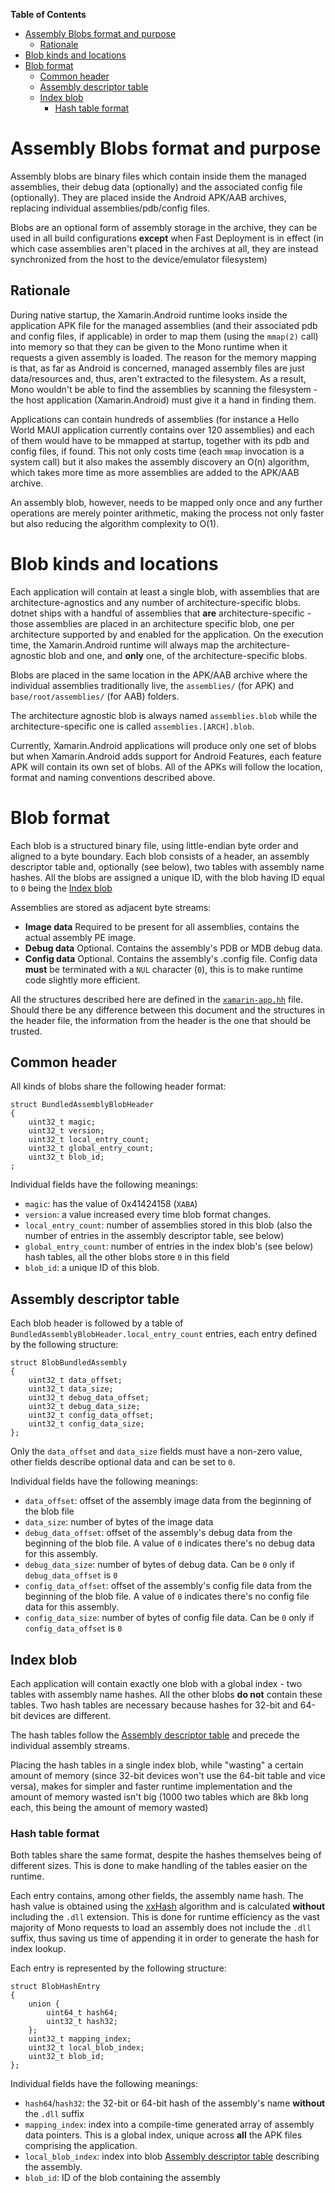 <!-- markdown-toc start - Don't edit this section. Run M-x markdown-toc-refresh-toc -->
**Table of Contents**

- [Assembly Blobs format and purpose](#assembly-blobs-format-and-purpose)
    - [Rationale](#rationale)
- [Blob kinds and locations](#blob-kinds-and-locations)
- [Blob format](#blob-format)
    - [Common header](#common-header)
    - [Assembly descriptor table](#assembly-descriptor-table)
    - [Index blob](#index-blob)
        - [Hash table format](#hash-table-format)

<!-- markdown-toc end -->

# Assembly Blobs format and purpose

Assembly blobs are binary files which contain inside them the managed
assemblies, their debug data (optionally) and the associated config
file (optionally).  They are placed inside the Android APK/AAB
archives, replacing individual assemblies/pdb/config files.

Blobs are an optional form of assembly storage in the archive, they
can be used in all build configurations **except** when Fast
Deployment is in effect (in which case assemblies aren't placed in the
archives at all, they are instead synchronized from the host to the
device/emulator filesystem)

## Rationale

During native startup, the Xamarin.Android runtime looks inside the
application APK file for the managed assemblies (and their associated
pdb and config files, if applicable) in order to map them (using the
`mmap(2)` call) into memory so that they can be given to the Mono
runtime when it requests a given assembly is loaded.  The reason for
the memory mapping is that, as far as Android is concerned, managed
assembly files are just data/resources and, thus, aren't extracted to
the filesystem.  As a result, Mono wouldn't be able to find the
assemblies by scanning the filesystem - the host application
(Xamarin.Android) must give it a hand in finding them.

Applications can contain hundreds of assemblies (for instance a Hello
World MAUI application currently contains over 120 assemblies) and
each of them would have to be mmapped at startup, together with its
pdb and config files, if found.  This not only costs time (each `mmap`
invocation is a system call) but it also makes the assembly discovery
an O(n) algorithm, which takes more time as more assemblies are added
to the APK/AAB archive.

An assembly blob, however, needs to be mapped only once and any
further operations are merely pointer arithmetic, making the process
not only faster but also reducing the algorithm complexity to O(1).

# Blob kinds and locations

Each application will contain at least a single blob, with assemblies
that are architecture-agnostics and any number of
architecture-specific blobs.  dotnet ships with a handful of
assemblies that **are** architecture-specific - those assemblies are
placed in an architecture specific blob, one per architecture
supported by and enabled for the application.  On the execution time,
the Xamarin.Android runtime will always map the architecture-agnostic
blob and one, and **only** one, of the architecture-specific blobs.

Blobs are placed in the same location in the APK/AAB archive where the
individual assemblies traditionally live, the `assemblies/` (for APK)
and `base/root/assemblies/` (for AAB) folders.

The architecture agnostic blob is always named `assemblies.blob` while
the architecture-specific one is called `assemblies.[ARCH].blob`.

Currently, Xamarin.Android applications will produce only one set of
blobs but when Xamarin.Android adds support for Android Features, each
feature APK will contain its own set of blobs.  All of the APKs will
follow the location, format and naming conventions described above.

# Blob format

Each blob is a structured binary file, using little-endian byte order
and aligned to a byte boundary.  Each blob consists of a header, an
assembly descriptor table and, optionally (see below), two tables with
assembly name hashes.  All the blobs are assigned a unique ID, with
the blob having ID equal to `0` being the [Index blob](#index-blob)

Assemblies are stored as adjacent byte streams:

 - **Image data**
   Required to be present for all assemblies, contains the actual
   assembly PE image.
 - **Debug data**
   Optional. Contains the assembly's PDB or MDB debug data.
 - **Config data**
   Optional. Contains the assembly's .config file. Config data
   **must** be terminated with a `NUL` character (`0`), this is to
   make runtime code slightly more efficient.

All the structures described here are defined in the
[`xamarin-app.hh`](../../src/monodroid/jni/xamarin-app.hh) file.
Should there be any difference between this document and the
structures in the header file, the information from the header is the
one that should be trusted.

## Common header

All kinds of blobs share the following header format:

    struct BundledAssemblyBlobHeader
    {
        uint32_t magic;
        uint32_t version;
        uint32_t local_entry_count;
        uint32_t global_entry_count;
        uint32_t blob_id;
    ;

Individual fields have the following meanings:

 - `magic`: has the value of 0x41424158 (`XABA`)
 - `version`: a value increased every time blob format changes.
 - `local_entry_count`: number of assemblies stored in this blob (also
   the number of entries in the assembly descriptor table, see below)
 - `global_entry_count`: number of entries in the index blob's (see
   below) hash tables, all the other blobs store `0` in this field
 - `blob_id`: a unique ID of this blob.
 
## Assembly descriptor table

Each blob header is followed by a table of
`BundledAssemblyBlobHeader.local_entry_count` entries, each entry
defined by the following structure:

    struct BlobBundledAssembly
    {
        uint32_t data_offset;
        uint32_t data_size;
        uint32_t debug_data_offset;
        uint32_t debug_data_size;
        uint32_t config_data_offset;
        uint32_t config_data_size;
    };

Only the `data_offset` and `data_size` fields must have a non-zero
value, other fields describe optional data and can be set to `0`. 

Individual fields have the following meanings:

  - `data_offset`: offset of the assembly image data from the
    beginning of the blob file
  - `data_size`: number of bytes of the image data
  - `debug_data_offset`: offset of the assembly's debug data from the
    beginning of the blob file. A value of `0` indicates there's no
    debug data for this assembly.
  - `debug_data_size`: number of bytes of debug data. Can be `0` only
    if `debug_data_offset` is `0`
  - `config_data_offset`: offset of the assembly's config file data
    from the  beginning of the blob file. A value of `0` indicates
    there's no config file data for this assembly.
  - `config_data_size`: number of bytes of config file data. Can be
    `0` only if `config_data_offset` is `0`

## Index blob

Each application will contain exactly one blob with a global index -
two tables with assembly name hashes.  All the other blobs **do not**
contain these tables.  Two hash tables are necessary because hashes
for 32-bit and 64-bit devices are different.

The hash tables follow the [Assembly descriptor
table](#assembly-descriptor-table) and precede the individual assembly
streams.

Placing the hash tables in a single index blob, while "wasting" a
certain amount of memory (since 32-bit devices won't use the 64-bit
table and vice versa), makes for simpler and faster runtime
implementation and the amount of memory wasted isn't big (1000
two tables which are 8kb long each, this being the amount of memory
wasted)

### Hash table format

Both tables share the same format, despite the hashes themselves being
of different sizes.  This is done to make handling of the tables
easier on the runtime.

Each entry contains, among other fields, the assembly name hash.  The
hash value is obtained using the
[xxHash](https://cyan4973.github.io/xxHash/) algorithm and is
calculated **without** including the `.dll` extension.  This is done
for runtime efficiency as the vast majority of Mono requests to load
an assembly does not include the `.dll` suffix, thus saving us time of
appending it in order to generate the hash for index lookup.

Each entry is represented by the following structure:

    struct BlobHashEntry
    {
        union {
            uint64_t hash64;
            uint32_t hash32;
        };
        uint32_t mapping_index;
        uint32_t local_blob_index;
        uint32_t blob_id;
    };

Individual fields have the following meanings:

 - `hash64`/`hash32`: the 32-bit or 64-bit hash of the assembly's name
   **without** the `.dll` suffix
 - `mapping_index`: index into a compile-time generated array of
   assembly data pointers.  This is a global index, unique across
   **all** the APK files comprising the application.
 - `local_blob_index`: index into blob [Assembly descriptor table](#assembly-descriptor-table)
   describing the assembly.
 - `blob_id`: ID of the blob containing the assembly
